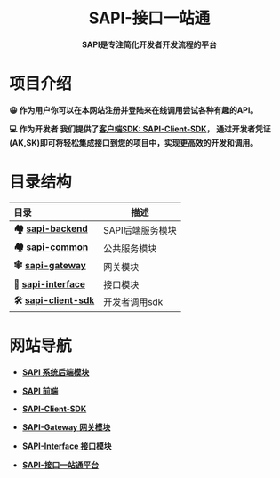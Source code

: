 <h1 align="center">SAPI-接口一站通</h1>
<p align="center"><strong>SAPI是专注简化开发者开发流程的平台</strong></p>

# 项目介绍 

**😀 作为用户你可以在本网站注册并登陆来在线调用尝试各种有趣的API。** 

**💻 作为开发者 我们提供了[客户端SDK: SAPI-Client-SDK](https://github.com/swxswxer/sapi-backend/tree/main/sapi-client-sdk)， 通过开发者凭证(AK,SK)即可将轻松集成接口到您的项目中，实现更高效的开发和调用。**

# 目录结构

| 目录                                                         | 描述             |
| :----------------------------------------------------------- | ---------------- |
| **🏘️ [sapi-backend](https://github.com/swxswxer/sapi-backend)** | SAPI后端服务模块 |
| **🏘️ [sapi-common](https://github.com/swxswxer/sapi-backend/tree/main/sapi-common)** | 公共服务模块     |
| **🕸️ [sapi-gateway](https://github.com/swxswxer/sapi-gateway)** | 网关模块         |
| **🔗 [sapi-interface](https://github.com/swxswxer/sapi-interface)** | 接口模块         |
| **🛠 [sapi-client-sdk](https://github.com/swxswxer/sapi-backend/tree/main/sapi-client-sdk)** | 开发者调用sdk    |

# 网站导航 

- **[SAPI 系统后端模块 ](https://github.com/swxswxer/sapi-backend)**

- **[SAPI 前端 ](https://github.com/swxswxer/sapi-frontend)**

- **[SAPI-Client-SDK](https://github.com/swxswxer/sapi-backend/tree/main/sapi-client-sdk)** 

- **[SAPI-Gateway 网关模块 ](https://github.com/swxswxer/sapi-gateway)**

- **[SAPI-Interface 接口模块 ](https://github.com/swxswxer/sapi-interface)**

- **[SAPI-接口一站通平台](http://120.79.135.199:29176/)**

  

  

  

  

  
